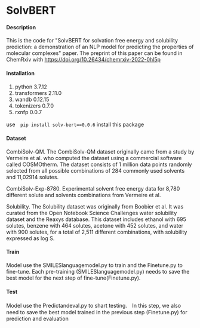 # SolvBERT

#### Description

This is the code for "SolvBERT for solvation free energy and solubility prediction: a demonstration of an NLP model for predicting the properties of molecular complexes" paper. The preprint of this paper can be found in ChemRxiv with https://doi.org/10.26434/chemrxiv-2022-0hl5p

#### Installation

1.  python 3.7.12
2.  transformers 2.11.0
3.  wandb 0.12.15
4.  tokenizers 0.7.0
5.  rxnfp 0.0.7

use　`pip install solv-bert==0.0.6` install this package

#### Dataset

CombiSolv-QM. The CombiSolv-QM dataset originally came from a study by Vermeire et al. who computed the dataset using a commercial software called COSMOtherm. The dataset consists of 1 million data points randomly selected from all possible combinations of 284 commonly used solvents and 11,02914 solutes. 

CombiSolv-Exp-8780. Experimental solvent free energy data for 8,780 different solute and solvents combinations from Vermeire et al. 

Solubility. The Solubility dataset was originally from Boobier et al. It was curated from the Open Notebook Science Challenges water solubility dataset and the Reaxys database. This dataset includes ethanol with 695 solutes, benzene with 464 solutes, acetone with 452 solutes, and water with 900 solutes, for a total of 2,511 different combinations, with solubility expressed as log S.

#### Train

Model use the SMILESlanguagemodel.py to train and the Finetune.py to fine-tune. Each pre-training (SMILESlanguagemodel.py) needs to save the best model for the next step of fine-tune(Finetune.py).

#### Test

Model use the Predictandeval.py to shart testing.　In this step, we also need to save the best model trained in the previous step (Finetune.py) for prediction and evaluation


